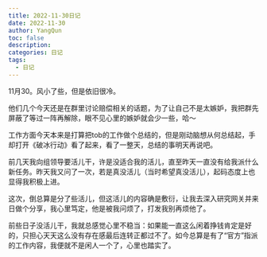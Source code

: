 ```yaml
---
title: 2022-11-30日记
date: 2022-11-30
author: YangQun
toc: false
description:
categories: 日记
tags:
  - 日记
---
```


11月30。风小了些，但是依旧很冷。

他们几个今天还是在群里讨论赔偿相关的话题，为了让自己不是太嫉妒，我把群先屏蔽了等过一阵再解除，眼不见心里的嫉妒就会少一些，哈～

工作方面今天本来是打算把tob的工作做个总结的，但是刚动脑想从何总结起，手却打开《破冰行动》看了起来，看了一整天，总结的事明天再说吧。

前几天我向组领导要活儿干，许是没适合我的活儿，直至昨天一直没有给我派什么新任务。昨天我又问了一次，若是真没活儿（当时希望真没活儿），起码态度上也显得我积极上进。

这次，倒总算是分了些活儿，但这活儿的内容确是敷衍，让我去深入研究网关并来日做个分享，我心里笃定，他是被我问烦了，打发我别再烦他了。

前些日子没活儿干，我就总感觉心里不稳当：如果能一直这么闲着挣钱肯定是好的，只担心天天这么没有存在感最后连转正都过不了。如今总算是有了“官方”指派的工作内容，我便就不是闲人一个了，心里也踏实了。

